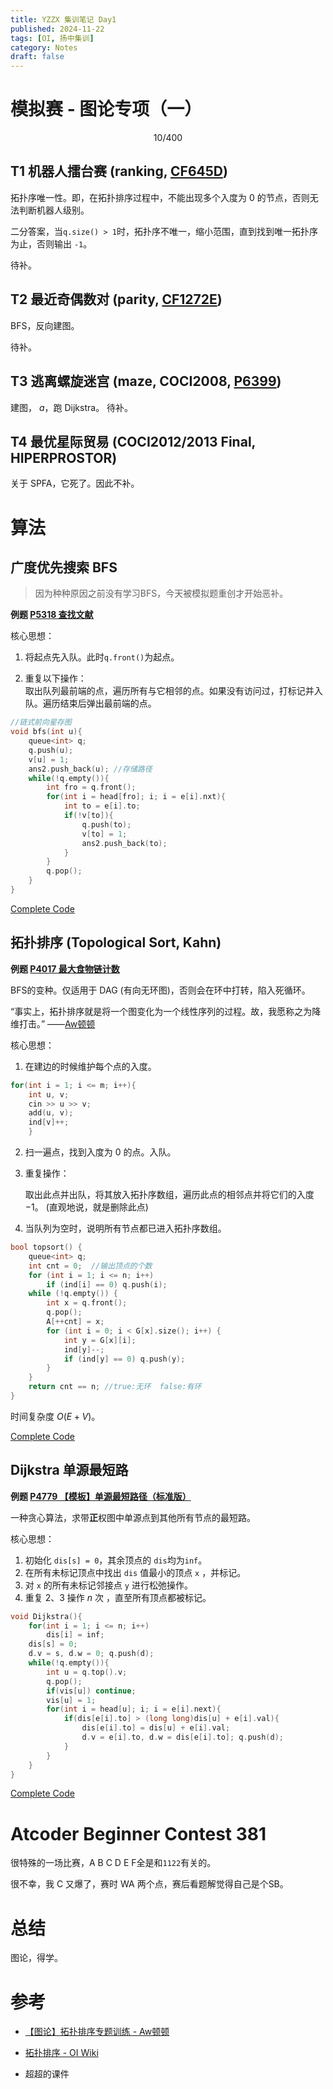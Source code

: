 ```yaml
---
title: YZZX 集训笔记 Day1
published: 2024-11-22
tags: [OI, 扬中集训]
category: Notes
draft: false
---
```


# 模拟赛 - 图论专项（一）

$$ 10 / 400 $$

## T1 机器人擂台赛 (ranking, [CF645D](https://www.luogu.com.cn/problem/CF645D))

拓扑序唯一性。即，在拓扑排序过程中，不能出现多个入度为 $0$ 的节点，否则无法判断机器人级别。

二分答案，当`q.size() > 1`时，拓扑序不唯一，缩小范围，直到找到唯一拓扑序为止，否则输出 `-1`。

待补。

## T2 最近奇偶数对 (parity, [CF1272E](https://www.luogu.com.cn/problem/CF1272E))

BFS，反向建图。

待补。


## T3 逃离螺旋迷宫 (maze, COCI2008, [P6399](https://www.luogu.com.cn/problem/P6399))

建图，
 $a$，跑 Dijkstra。
待补。


## T4 最优星际贸易 (COCI2012/2013 Final, HIPERPROSTOR)
关于 SPFA，它死了。因此不补。

# 算法

## 广度优先搜索 BFS

> 因为种种原因之前没有学习BFS，今天被模拟题重创才开始恶补。

**例题 [P5318  查找文献](https://www.luogu.com.cn/problem/P5318)**

核心思想：

1. 将起点先入队。此时`q.front()`为起点。

2. 重复以下操作：\
   取出队列最前端的点，遍历所有与它相邻的点。如果没有访问过，打标记并入队。遍历结束后弹出最前端的点。

```cpp
//链式前向星存图
void bfs(int u){
	queue<int> q;
	q.push(u);
	v[u] = 1;
	ans2.push_back(u); //存储路径
	while(!q.empty()){
		int fro = q.front();
		for(int i = head[fro]; i; i = e[i].nxt){
			int to = e[i].to;
			if(!v[to]){
				q.push(to);
				v[to] = 1;
				ans2.push_back(to);
			}
		}
		q.pop();
	}
}
```

[Complete Code](https://www.luogu.com.cn/record/190382151)

## 拓扑排序 (Topological Sort, Kahn)

**例题 [P4017  最大食物链计数](https://www.luogu.com.cn/problem/P4017)**

BFS的变种。仅适用于 DAG (有向无环图)，否则会在环中打转，陷入死循环。

“事实上，拓扑排序就是将一个图变化为一个线性序列的过程。故，我愿称之为降维打击。” ——[Aw顿顿](https://www.luogu.com.cn/user/212283)

核心思想：

1. 在建边的时候维护每个点的入度。
```cpp
for(int i = 1; i <= m; i++){
    int u, v;
    cin >> u >> v;
    add(u, v);
    ind[v]++;
    }
```
2. 扫一遍点，找到入度为 $0$ 的点。入队。
3. 重复操作：
   
   取出此点并出队，将其放入拓扑序数组，遍历此点的相邻点并将它们的入度 $-1$。
   (直观地说，就是删除此点)
4. 当队列为空时，说明所有节点都已进入拓扑序数组。

```cpp
bool topsort() {
    queue<int> q;
    int cnt = 0;  //输出顶点的个数
    for (int i = 1; i <= n; i++)
        if (ind[i] == 0) q.push(i);
    while (!q.empty()) {
        int x = q.front();
        q.pop();
        A[++cnt] = x;
        for (int i = 0; i < G[x].size(); i++) {
            int y = G[x][i];
            ind[y]--;
            if (ind[y] == 0) q.push(y);
        }
    }
    return cnt == n; //true:无环  false:有环
}
```
时间复杂度 $O(E + V)$。

[Complete Code](https://www.luogu.com.cn/record/190436728)

## Dijkstra 单源最短路

**例题 [P4779 【模板】单源最短路径（标准版）](https://www.luogu.com.cn/problem/P4779)**

一种贪心算法，求带**正**权图中单源点到其他所有节点的最短路。

核心思想：

1. 初始化 `dis[s] = 0`，其余顶点的 `dis`均为`inf`。
2. 在所有未标记顶点中找出 `dis` 值最小的顶点 `x` ，并标记。
3. 对 `x` 的所有未标记邻接点 `y` 进行松弛操作。
4. 重复 2、3 操作 $n$ 次 ，直至所有顶点都被标记。

```cpp
void Dijkstra(){
    for(int i = 1; i <= n; i++)
        dis[i] = inf;
    dis[s] = 0;
    d.v = s, d.w = 0; q.push(d);
    while(!q.empty()){
        int u = q.top().v;
        q.pop();
        if(vis[u]) continue;
        vis[u] = 1;
        for(int i = head[u]; i; i = e[i].next){
            if(dis[e[i].to] > (long long)dis[u] + e[i].val){
                dis[e[i].to] = dis[u] + e[i].val;
                d.v = e[i].to, d.w = dis[e[i].to]; q.push(d);
            }
        }
    }
}
```

[Complete Code](https://www.luogu.com.cn/record/184872324)

# Atcoder Beginner Contest 381

很特殊的一场比赛，A B C D E F全是和`1122`有关的。

很不幸，我 C 又爆了，赛时 WA 两个点，赛后看题解觉得自己是个SB。

# 总结

图论，得学。

# 参考
- [【图论】拓扑排序专题训练 - Aw顿顿](https://www.luogu.com.cn/training/42933)

- [拓扑排序 - OI Wiki](https://oi-wiki.org/graph/topo/)
- 超超的课件